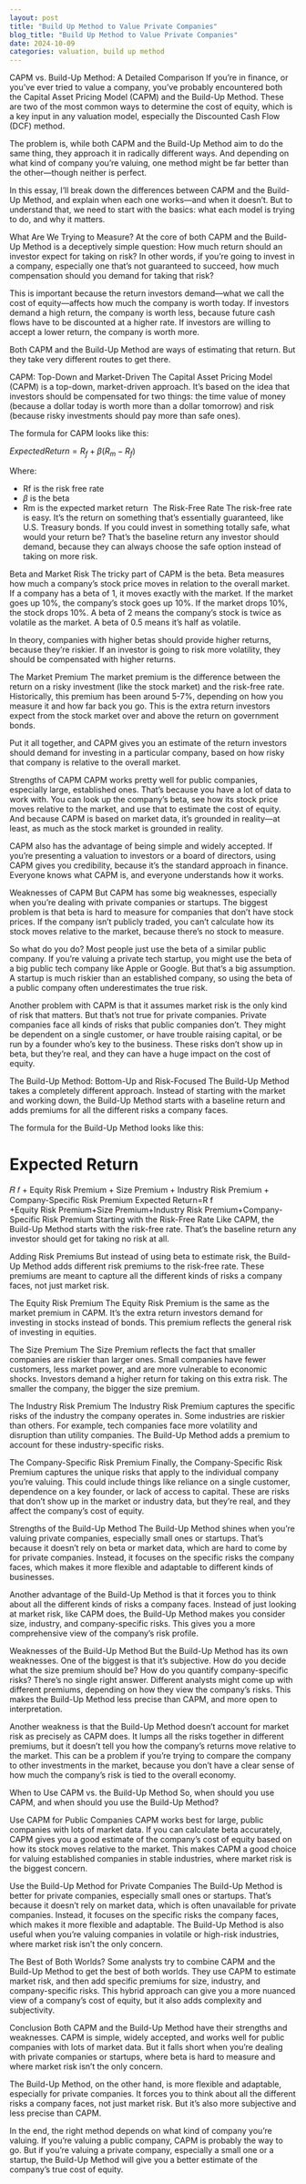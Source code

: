 ```yaml
---
layout: post
title: "Build Up Method to Value Private Companies"
blog_title: "Build Up Method to Value Private Companies"
date: 2024-10-09
categories: valuation, build up method
---
```


CAPM vs. Build-Up Method: A Detailed Comparison
If you’re in finance, or you’ve ever tried to value a company, you’ve probably encountered both the Capital Asset Pricing Model (CAPM) and the Build-Up Method. These are two of the most common ways to determine the cost of equity, which is a key input in any valuation model, especially the Discounted Cash Flow (DCF) method.

The problem is, while both CAPM and the Build-Up Method aim to do the same thing, they approach it in radically different ways. And depending on what kind of company you’re valuing, one method might be far better than the other—though neither is perfect.

In this essay, I’ll break down the differences between CAPM and the Build-Up Method, and explain when each one works—and when it doesn’t. But to understand that, we need to start with the basics: what each model is trying to do, and why it matters.

What Are We Trying to Measure?
At the core of both CAPM and the Build-Up Method is a deceptively simple question: How much return should an investor expect for taking on risk? In other words, if you’re going to invest in a company, especially one that’s not guaranteed to succeed, how much compensation should you demand for taking that risk?

This is important because the return investors demand—what we call the cost of equity—affects how much the company is worth today. If investors demand a high return, the company is worth less, because future cash flows have to be discounted at a higher rate. If investors are willing to accept a lower return, the company is worth more.

Both CAPM and the Build-Up Method are ways of estimating that return. But they take very different routes to get there.

CAPM: Top-Down and Market-Driven
The Capital Asset Pricing Model (CAPM) is a top-down, market-driven approach. It’s based on the idea that investors should be compensated for two things: the time value of money (because a dollar today is worth more than a dollar tomorrow) and risk (because risky investments should pay more than safe ones).

The formula for CAPM looks like this:

$Expected Return=R_f+\beta(R_m−R_f)$

Where:
- Rf is the risk free rate
- $\beta$ is the beta
- Rm is the expected market return
​
The Risk-Free Rate
The risk-free rate is easy. It’s the return on something that’s essentially guaranteed, like U.S. Treasury bonds. If you could invest in something totally safe, what would your return be? That’s the baseline return any investor should demand, because they can always choose the safe option instead of taking on more risk.

Beta and Market Risk
The tricky part of CAPM is the beta. Beta measures how much a company’s stock price moves in relation to the overall market. If a company has a beta of 1, it moves exactly with the market. If the market goes up 10%, the company’s stock goes up 10%. If the market drops 10%, the stock drops 10%. A beta of 2 means the company’s stock is twice as volatile as the market. A beta of 0.5 means it’s half as volatile.

In theory, companies with higher betas should provide higher returns, because they’re riskier. If an investor is going to risk more volatility, they should be compensated with higher returns.

The Market Premium
The market premium is the difference between the return on a risky investment (like the stock market) and the risk-free rate. Historically, this premium has been around 5-7%, depending on how you measure it and how far back you go. This is the extra return investors expect from the stock market over and above the return on government bonds.

Put it all together, and CAPM gives you an estimate of the return investors should demand for investing in a particular company, based on how risky that company is relative to the overall market.

Strengths of CAPM
CAPM works pretty well for public companies, especially large, established ones. That’s because you have a lot of data to work with. You can look up the company’s beta, see how its stock price moves relative to the market, and use that to estimate the cost of equity. And because CAPM is based on market data, it’s grounded in reality—at least, as much as the stock market is grounded in reality.

CAPM also has the advantage of being simple and widely accepted. If you’re presenting a valuation to investors or a board of directors, using CAPM gives you credibility, because it’s the standard approach in finance. Everyone knows what CAPM is, and everyone understands how it works.

Weaknesses of CAPM
But CAPM has some big weaknesses, especially when you’re dealing with private companies or startups. The biggest problem is that beta is hard to measure for companies that don’t have stock prices. If the company isn’t publicly traded, you can’t calculate how its stock moves relative to the market, because there’s no stock to measure.

So what do you do? Most people just use the beta of a similar public company. If you’re valuing a private tech startup, you might use the beta of a big public tech company like Apple or Google. But that’s a big assumption. A startup is much riskier than an established company, so using the beta of a public company often underestimates the true risk.

Another problem with CAPM is that it assumes market risk is the only kind of risk that matters. But that’s not true for private companies. Private companies face all kinds of risks that public companies don’t. They might be dependent on a single customer, or have trouble raising capital, or be run by a founder who’s key to the business. These risks don’t show up in beta, but they’re real, and they can have a huge impact on the cost of equity.

The Build-Up Method: Bottom-Up and Risk-Focused
The Build-Up Method takes a completely different approach. Instead of starting with the market and working down, the Build-Up Method starts with a baseline return and adds premiums for all the different risks a company faces.

The formula for the Build-Up Method looks like this:

Expected Return
=
𝑅
𝑓
+
Equity Risk Premium
+
Size Premium
+
Industry Risk Premium
+
Company-Specific Risk Premium
Expected Return=R 
f
​
 +Equity Risk Premium+Size Premium+Industry Risk Premium+Company-Specific Risk Premium
Starting with the Risk-Free Rate
Like CAPM, the Build-Up Method starts with the risk-free rate. That’s the baseline return any investor should get for taking no risk at all.

Adding Risk Premiums
But instead of using beta to estimate risk, the Build-Up Method adds different risk premiums to the risk-free rate. These premiums are meant to capture all the different kinds of risks a company faces, not just market risk.

The Equity Risk Premium
The Equity Risk Premium is the same as the market premium in CAPM. It’s the extra return investors demand for investing in stocks instead of bonds. This premium reflects the general risk of investing in equities.

The Size Premium
The Size Premium reflects the fact that smaller companies are riskier than larger ones. Small companies have fewer customers, less market power, and are more vulnerable to economic shocks. Investors demand a higher return for taking on this extra risk. The smaller the company, the bigger the size premium.

The Industry Risk Premium
The Industry Risk Premium captures the specific risks of the industry the company operates in. Some industries are riskier than others. For example, tech companies face more volatility and disruption than utility companies. The Build-Up Method adds a premium to account for these industry-specific risks.

The Company-Specific Risk Premium
Finally, the Company-Specific Risk Premium captures the unique risks that apply to the individual company you’re valuing. This could include things like reliance on a single customer, dependence on a key founder, or lack of access to capital. These are risks that don’t show up in the market or industry data, but they’re real, and they affect the company’s cost of equity.

Strengths of the Build-Up Method
The Build-Up Method shines when you’re valuing private companies, especially small ones or startups. That’s because it doesn’t rely on beta or market data, which are hard to come by for private companies. Instead, it focuses on the specific risks the company faces, which makes it more flexible and adaptable to different kinds of businesses.

Another advantage of the Build-Up Method is that it forces you to think about all the different kinds of risks a company faces. Instead of just looking at market risk, like CAPM does, the Build-Up Method makes you consider size, industry, and company-specific risks. This gives you a more comprehensive view of the company’s risk profile.

Weaknesses of the Build-Up Method
But the Build-Up Method has its own weaknesses. One of the biggest is that it’s subjective. How do you decide what the size premium should be? How do you quantify company-specific risks? There’s no single right answer. Different analysts might come up with different premiums, depending on how they view the company’s risks. This makes the Build-Up Method less precise than CAPM, and more open to interpretation.

Another weakness is that the Build-Up Method doesn’t account for market risk as precisely as CAPM does. It lumps all the risks together in different premiums, but it doesn’t tell you how the company’s returns move relative to the market. This can be a problem if you’re trying to compare the company to other investments in the market, because you don’t have a clear sense of how much the company’s risk is tied to the overall economy.

When to Use CAPM vs. the Build-Up Method
So, when should you use CAPM, and when should you use the Build-Up Method?

Use CAPM for Public Companies
CAPM works best for large, public companies with lots of market data. If you can calculate beta accurately, CAPM gives you a good estimate of the company’s cost of equity based on how its stock moves relative to the market. This makes CAPM a good choice for valuing established companies in stable industries, where market risk is the biggest concern.

Use the Build-Up Method for Private Companies
The Build-Up Method is better for private companies, especially small ones or startups. That’s because it doesn’t rely on market data, which is often unavailable for private companies. Instead, it focuses on the specific risks the company faces, which makes it more flexible and adaptable. The Build-Up Method is also useful when you’re valuing companies in volatile or high-risk industries, where market risk isn’t the only concern.

The Best of Both Worlds?
Some analysts try to combine CAPM and the Build-Up Method to get the best of both worlds. They use CAPM to estimate market risk, and then add specific premiums for size, industry, and company-specific risks. This hybrid approach can give you a more nuanced view of a company’s cost of equity, but it also adds complexity and subjectivity.

Conclusion
Both CAPM and the Build-Up Method have their strengths and weaknesses. CAPM is simple, widely accepted, and works well for public companies with lots of market data. But it falls short when you’re dealing with private companies or startups, where beta is hard to measure and where market risk isn’t the only concern.

The Build-Up Method, on the other hand, is more flexible and adaptable, especially for private companies. It forces you to think about all the different risks a company faces, not just market risk. But it’s also more subjective and less precise than CAPM.

In the end, the right method depends on what kind of company you’re valuing. If you’re valuing a public company, CAPM is probably the way to go. But if you’re valuing a private company, especially a small one or a startup, the Build-Up Method will give you a better estimate of the company’s true cost of equity.

